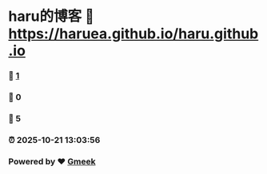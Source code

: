 # haru的博客 :link: https://haruea.github.io/haru.github.io 
### :page_facing_up: [1](https://haruea.github.io/haru.github.io/tag.html) 
### :speech_balloon: 0 
### :hibiscus: 5 
### :alarm_clock: 2025-10-21 13:03:56 
### Powered by :heart: [Gmeek](https://github.com/Meekdai/Gmeek)
